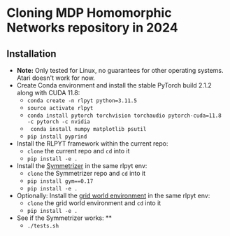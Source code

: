 # Cloning MDP Homomorphic Networks repository in 2024

## Installation
* **Note:** Only tested for Linux, no guarantees for other operating systems. Atari doesn't work for now.
* Create Conda environment and install the stable PyTorch build 2.1.2 along with CUDA 11.8:
  * ``` conda create -n rlpyt python=3.11.5 ```
  * ``` source activate rlpyt ```
  * ``` conda install pytorch torchvision torchaudio pytorch-cuda=11.8 -c pytorch -c nvidia ```
  * ``` conda install numpy matplotlib psutil```
  * ``` pip install pyprind ```
* Install the RLPYT framework within the current repo:
  * ```clone``` the current repo and ```cd``` into it
  * ``` pip install -e . ```
* Install the [Symmetrizer](https://github.com/ElisevanderPol/symmetrizer "Symmetrizer Gitub") in the same rlpyt env:
  * ```clone``` the Symmetrizer repo and ```cd``` into it
  * ``` pip install gym==0.17 ```
  * ``` pip install -e . ```
* Optionally: Install the [grid world environment](https://github.com/ElisevanderPol/gridworld "Grid world environment") in the same rlpyt env:
  * ```clone``` the grid world environment and ```cd``` into it
  * ``` pip install -e . ```
* See if the Symmetrizer works: **
  * ``` ./tests.sh ```